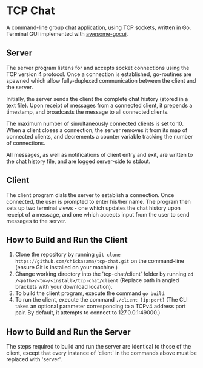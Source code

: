 # TCP Chat

A command-line group chat application, using TCP sockets, written in Go. Terminal GUI implemented with
[awesome-gocui](https://github.com/awesome-gocui/gocui).

## Server

The server program listens for and accepts socket connections using the TCP version 4 protocol. Once a connection
is established, go-routines are spawned which allow fully-duplexed communication between the client and the server.

Initially, the server sends the client the complete chat history (stored in a text file). Upon receipt of messages from
a connected client, it prepends a timestamp, and broadcasts the message to all connected clients.

The maximum number of simultaneously connected clients is set to 10. When a client closes a connection, the server removes
it from its map of connected clients, and decrements a counter variable tracking the number of connections.

All messages, as well as notifications of client entry and exit, are written to the chat history file, and are logged
server-side to stdout.

## Client

The client program dials the server to establish a connection. Once connected, the user is prompted to enter his/her name.
The program then sets up two terminal views - one which updates the chat history upon receipt of a message, and one which
accepts input from the user to send messages to the server.

## How to Build and Run the Client

1. Clone the repository by running ```git clone https://github.com/chickazama/tcp-chat.git``` on the command-line (ensure Git is installed on your machine.)
2. Change working directory into the 'tcp-chat/client' folder by running ```cd /<path>/<to>/<install>/tcp-chat/client``` (Replace path in angled brackets with your download location).
3. To build the client program, execute the command ```go build```.
4. To run the client, execute the command ```./client [ip:port]``` (The CLI takes an optional parameter corresponding to a TCPv4 address:port pair. By default, it attempts to connect to 127.0.0.1:49000.)

## How to Build and Run the Server

The steps required to build and run the server are identical to those of the client, except that every instance of 'client' in the commands above must be replaced with 'server'.
